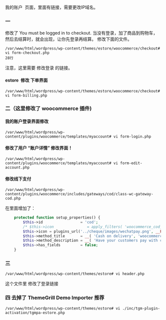 我的账户  页面，里面有链接，需要更改IP域名。

### 一
修改了 You must be logged in to checkout.
当没有登录，加了商品到购物车，然后去结算时，就会出现，让你先登录再结算。 修改下面的文件。
```
/var/www/html/wordpress/wp-content/themes/estore/woocommerce/checkout# vi form-checkout.php 
28行
```
注意，这里需要 修改登录 的链接。 

#### estore  修改 下单界面
```
/var/www/html/wordpress/wp-content/themes/estore/woocommerce/checkout#  vi form-billing.php 
```



### 二（这里修改了 woocommerce 插件)
#### 我的账户登录界面修改
```
/var/www/html/wordpress/wp-content/plugins/woocommerce/templates/myaccount# vi form-login.php
```
#### 修改了用户 “账户详情” 修改界面！
```
/var/www/html/wordpress/wp-content/plugins/woocommerce/templates/myaccount# vi form-edit-account.php
```
#### 修改线下支付 
```
/var/www/html/wordpress/wp-content/plugins/woocommerce/includes/gateways/cod/class-wc-gateway-cod.php
```
在里面增加了：
```php
    protected function setup_properties() {
        $this->id                 = 'cod';
        /* $this->icon               = apply_filters( 'woocommerce_cod_icon', '' ); */
        $this->icon = plugins_url('../cheque/images/wechatpay.png', __FILE__);
        $this->method_title       = __( 'Cash on delivery', 'woocommerce' );
        $this->method_description = __( 'Have your customers pay with cash (or by other means) upon delivery.', 'woocommerce' );
        $this->has_fields         = false;
    }
```

### 三
```
/var/www/html/wordpress/wp-content/themes/estore# vi header.php
```
这个文件里 修改了登录链接

### 四 去掉了 ThemeGrill Demo Importer 推荐

```
/var/www/html/wordpress/wp-content/themes/estore# vi ./inc/tgm-plugin-activation/tgmpa-estore.php
```
